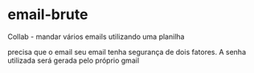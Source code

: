 # email-brute
Collab - mandar vários emails utilizando uma planilha

precisa que o email seu email tenha segurança de dois fatores.
A senha utilizada será gerada pelo próprio gmail
